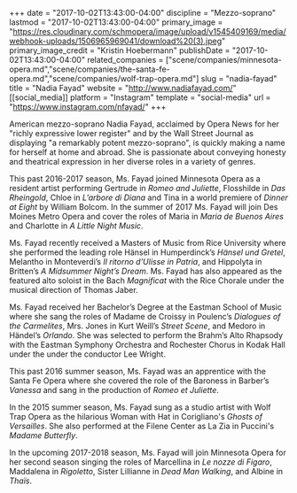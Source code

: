 +++
date = "2017-10-02T13:43:00-04:00"
discipline = "Mezzo-soprano"
lastmod = "2017-10-02T13:43:00-04:00"
primary_image = "https://res.cloudinary.com/schmopera/image/upload/v1545409169/media/webhook-uploads/1506965969041/download%20(3).jpeg"
primary_image_credit = "Kristin Hoebermann"
publishDate = "2017-10-02T13:43:00-04:00"
related_companies = ["scene/companies/minnesota-opera.md","scene/companies/the-santa-fe-opera.md","scene/companies/wolf-trap-opera.md"]
slug = "nadia-fayad"
title = "Nadia Fayad"
website = "http://www.nadiafayad.com/"
[[social_media]]
platform = "Instagram"
template = "social-media"
url = "https://www.instagram.com/nfayad/"
+++

American mezzo-soprano Nadia Fayad, acclaimed by Opera News  for her "richly expressive lower register" and by the Wall Street Journal as displaying "a remarkably potent mezzo-soprano", is quickly making a name for herself at home and abroad. She is passionate about conveying honesty and theatrical expression in her diverse roles in a variety of genres.

This past 2016-2017 season, Ms. Fayad joined Minnesota Opera as a resident artist performing Gertrude in *Romeo and Juliette*, Flosshilde in *Das Rheingold*, Chloe in *L’arbore di Diana* and Tina in a world premiere of *Dinner at Eight* by William Bolcom. In the summer of 2017 Ms. Fayad will join Des Moines Metro Opera and cover the roles of Maria in *Maria de Buenos Aires* and Charlotte in *A Little Night Music*. 

Ms. Fayad recently received a Masters of Music from Rice University where she performed the leading role Hänsel in Humperdinck’s *Hänsel und Gretel*, Melantho in Monteverdi’s *Il ritorno d’Ulisse in Patria*, and Hippolyta in Britten’s *A Midsummer Night’s Dream*. Ms. Fayad has also appeared as the featured alto soloist in the Bach *Magnificat* with the Rice Chorale under the musical direction of Thomas Jaber.

Ms. Fayad received her Bachelor’s Degree at the Eastman School of Music where she sang the roles of Madame de Croissy in Poulenc’s *Dialogues of the Carmelites*, Mrs. Jones in Kurt Weill’s *Street Scene*, and Medoro in Händel’s *Orlando*. She was selected to perform the Brahm’s Alto Rhapsody with the Eastman Symphony Orchestra and Rochester Chorus in Kodak Hall under the under the conductor Lee Wright.

This past 2016 summer season, Ms. Fayad was an apprentice with the Santa Fe Opera where she covered the role of the Baroness in Barber’s *Vanessa* and sang in the production of *Romeo et Juliette*.

In the 2015 summer season, Ms. Fayad sung as a studio artist with Wolf Trap Opera as the hilarious Woman with Hat in Corigliano's *Ghosts of Versailles*. She also performed at the Filene Center as La Zia in Puccini's *Madame Butterfly*.

In the upcoming 2017-2018 season, Ms. Fayad will join Minnesota Opera for her second season singing the roles of Marcellina in *Le nozze di Figaro*, Maddalena in *Rigoletto*, Sister Lillianne in *Dead Man Walking*, and Albine in *Thaïs*. 
